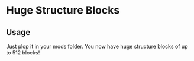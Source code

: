 # Huge Structure Blocks

## Usage

Just plop it in your mods folder. You now have huge structure blocks of up to 512 blocks!

